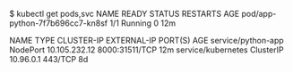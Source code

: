 $ kubectl get pods,svc
NAME                              READY   STATUS    RESTARTS   AGE
pod/app-python-7f7b696cc7-kn8sf   1/1     Running   0          12m

NAME                 TYPE        CLUSTER-IP      EXTERNAL-IP   PORT(S)          AGE
service/python-app   NodePort    10.105.232.12   <none>        8000:31511/TCP   12m
service/kubernetes   ClusterIP   10.96.0.1       <none>        443/TCP          8d
